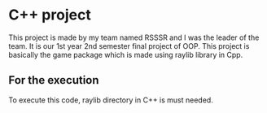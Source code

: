 # C++ project
This project is made by my team named RSSSR and I was the leader of the team. It is our 1st year 2nd semester final project of OOP. This project is basically the game package which is made using raylib library in Cpp.

## For the execution
To execute this code, raylib directory in C++ is must needed. 

